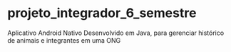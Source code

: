 # projeto_integrador_6_semestre
 Aplicativo Android Nativo Desenvolvido em Java, para gerenciar histórico de animais e integrantes em uma ONG

